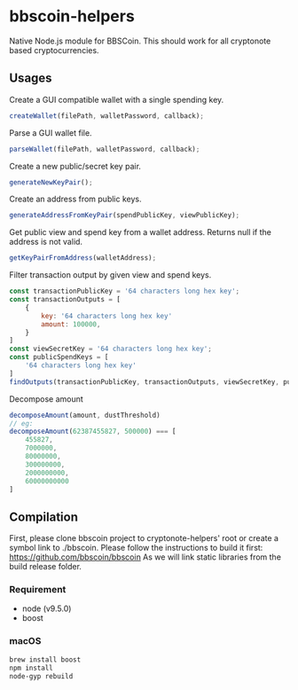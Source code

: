 # bbscoin-helpers

Native Node.js module for BBSCoin. This should work for all cryptonote based cryptocurrencies.

## Usages

Create a GUI compatible wallet with a single spending key.
```javascript
createWallet(filePath, walletPassword, callback);
```

Parse a GUI wallet file.
```javascript
parseWallet(filePath, walletPassword, callback);
```

Create a new public/secret key pair.
```javascript
generateNewKeyPair();
```

Create an address from public keys.
```javascript
generateAddressFromKeyPair(spendPublicKey, viewPublicKey);
```

Get public view and spend key from a wallet address.
Returns null if the address is not valid.
```javascript
getKeyPairFromAddress(walletAddress);
```

Filter transaction output by given view and spend keys.
```javascript
const transactionPublicKey = '64 characters long hex key';
const transactionOutputs = [
    {
        key: '64 characters long hex key'
        amount: 100000,
    }
]
const viewSecretKey = '64 characters long hex key';
const publicSpendKeys = [
    '64 characters long hex key'
]
findOutputs(transactionPublicKey, transactionOutputs, viewSecretKey, publicSpendKeys, callback)
```

Decompose amount
```javascript
decomposeAmount(amount, dustThreshold)
// eg:
decomposeAmount(62387455827, 500000) === [
    455827,
    7000000,
    80000000,
    300000000,
    2000000000,
    60000000000
]
```


## Compilation

First, please clone bbscoin project to cryptonote-helpers' root or create a symbol link to ./bbscoin.
Please follow the instructions to build it first: https://github.com/bbscoin/bbscoin 
As we will link static libraries from the build release folder.


### Requirement

- node (v9.5.0)
- boost

### macOS

```bash
brew install boost
npm install
node-gyp rebuild
```